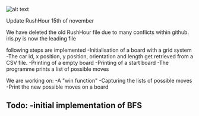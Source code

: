 ![alt text](http://heuristieken.nl/wiki/images/d/df/Rushhour.jpg)

Update RushHour 15th of november

We have deleted the old RushHour file due to many conflicts within github.
iris.py is now the leading file

following steps are implemented
-Initialisation of a board with a grid system
-The car id, x position, y position, orientation and length get retrieved from a CSV file.
-Printing of a empty board
-Printing of a start board
-The programme prints a list of possible moves

We are working on:
-A "win function"
-Capturing the lists of possible moves
-Print the new possible moves on a board

Todo:
-initial implementation of BFS
-
